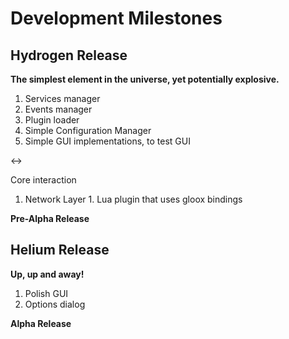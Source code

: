 # Development Milestones #

## Hydrogen Release ##
**The simplest element in the universe, yet potentially explosive.**
  1. Services manager
  1. Events manager
  1. Plugin loader
  1. Simple Configuration Manager
  1. Simple GUI implementations, to test GUI

&lt;-&gt;

Core interaction
  1. Network Layer
    1. Lua plugin that uses gloox bindings

**Pre-Alpha Release**

## Helium Release ##
**Up, up and away!**
  1. Polish GUI
  1. Options dialog

**Alpha Release**